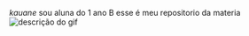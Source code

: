 *kauane*
sou aluna do 1 ano B 
esse é meu repositorio da materia
![descrição do gif](https://media1.tenor.com/m/olJ4p0AV44AAAAAd/mihri-mijri.gif)
